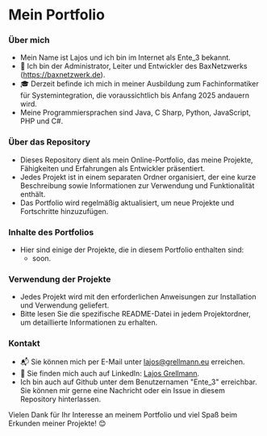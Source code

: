 # Mein Portfolio

### Über mich
- Mein Name ist Lajos und ich bin im Internet als Ente_3 bekannt.
- 🚀 Ich bin der Administrator, Leiter und Entwickler des BaxNetzwerks (https://baxnetzwerk.de).
- 🎓 Derzeit befinde ich mich in meiner Ausbildung zum Fachinformatiker für Systemintegration, die voraussichtlich bis Anfang 2025 andauern wird.
- Meine Programmiersprachen sind Java, C Sharp, Python, JavaScript, PHP und C#.

### Über das Repository
- Dieses Repository dient als mein Online-Portfolio, das meine Projekte, Fähigkeiten und Erfahrungen als Entwickler präsentiert.
- Jedes Projekt ist in einem separaten Ordner organisiert, der eine kurze Beschreibung sowie Informationen zur Verwendung und Funktionalität enthält.
- Das Portfolio wird regelmäßig aktualisiert, um neue Projekte und Fortschritte hinzuzufügen.

### Inhalte des Portfolios
- Hier sind einige der Projekte, die in diesem Portfolio enthalten sind:
    - soon.

### Verwendung der Projekte
- Jedes Projekt wird mit den erforderlichen Anweisungen zur Installation und Verwendung geliefert.
- Bitte lesen Sie die spezifische README-Datei in jedem Projektordner, um detaillierte Informationen zu erhalten.

### Kontakt
- 📬 Sie können mich per E-Mail unter lajos@grellmann.eu erreichen.
- 💼 Sie finden mich auch auf LinkedIn: [Lajos Grellmann](https://www.linkedin.com/in/lajos-grellmann/).
- Ich bin auch auf Github unter dem Benutzernamen "Ente_3" erreichbar. Sie können mir gerne eine Nachricht oder ein Issue in diesem Repository hinterlassen.

Vielen Dank für Ihr Interesse an meinem Portfolio und viel Spaß beim Erkunden meiner Projekte! 😊
